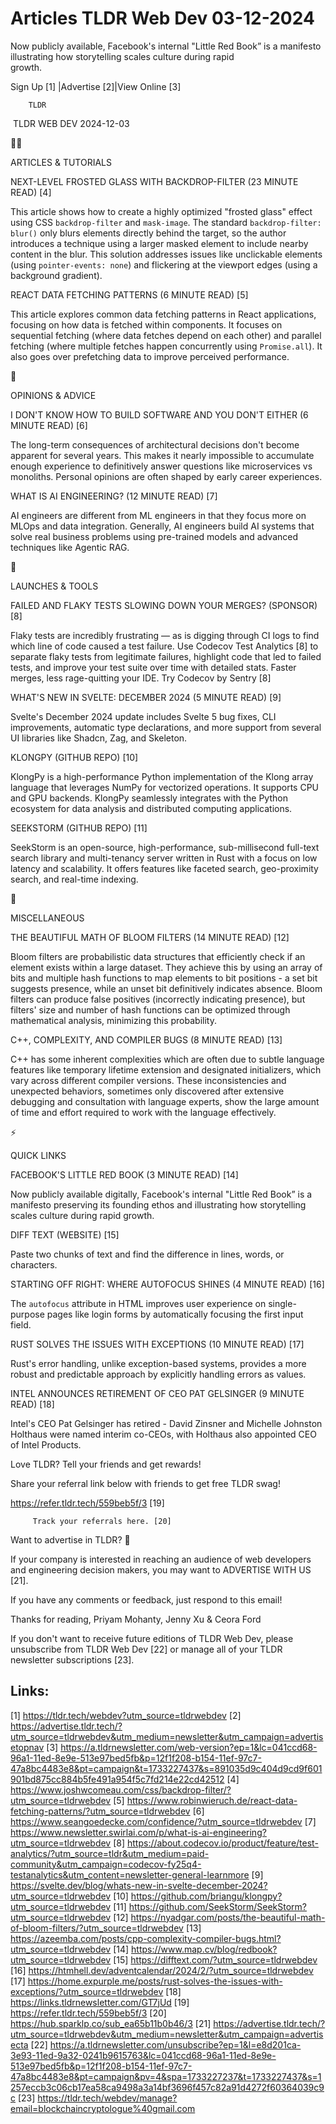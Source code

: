 # Articles TLDR Web Dev 03-12-2024

Now publicly available, Facebook's internal "Little Red Book” is a
manifesto illustrating how storytelling scales culture during rapid
growth. ‌ ‌ ‌ ‌ ‌ ‌ ‌ ‌ ‌ ‌ ‌ ‌ ‌ ‌ ‌ ‌ ‌ ‌ ‌ ‌ ‌ ‌ ‌ ‌ ‌ ‌  ‌ ‌ ‌ ‌ ‌ ‌ ‌ ‌ ‌ ‌ ‌ ‌ ‌ ‌ ‌ ‌ ‌ ‌ ‌ ‌ ‌ ‌ ‌ ‌ ‌ ‌ 


 Sign Up [1] |Advertise [2]|View Online [3] 

		TLDR 

 TLDR WEB DEV 2024-12-03

🧑‍💻 

ARTICLES & TUTORIALS

 NEXT-LEVEL FROSTED GLASS WITH BACKDROP-FILTER (23 MINUTE READ) [4] 

 This article shows how to create a highly optimized "frosted glass"
effect using CSS `backdrop-filter` and `mask-image`. The standard
`backdrop-filter: blur()` only blurs elements directly behind the
target, so the author introduces a technique using a larger masked
element to include nearby content in the blur. This solution addresses
issues like unclickable elements (using `pointer-events: none`) and
flickering at the viewport edges (using a background gradient). 

 REACT DATA FETCHING PATTERNS (6 MINUTE READ) [5] 

 This article explores common data fetching patterns in React
applications, focusing on how data is fetched within components. It
focuses on sequential fetching (where data fetches depend on each
other) and parallel fetching (where multiple fetches happen
concurrently using `Promise.all`). It also goes over prefetching data
to improve perceived performance. 

🧠 

OPINIONS & ADVICE

 I DON'T KNOW HOW TO BUILD SOFTWARE AND YOU DON'T EITHER (6 MINUTE
READ) [6] 

 The long-term consequences of architectural decisions don't become
apparent for several years. This makes it nearly impossible to
accumulate enough experience to definitively answer questions like
microservices vs monoliths. Personal opinions are often shaped by
early career experiences. 

 WHAT IS AI ENGINEERING? (12 MINUTE READ) [7] 

 AI engineers are different from ML engineers in that they focus more
on MLOps and data integration. Generally, AI engineers build AI
systems that solve real business problems using pre-trained models and
advanced techniques like Agentic RAG. 

🚀 

LAUNCHES & TOOLS

 FAILED AND FLAKY TESTS SLOWING DOWN YOUR MERGES? (SPONSOR) [8] 

 Flaky tests are incredibly frustrating — as is digging through CI
logs to find which line of code caused a test failure. Use Codecov
Test Analytics [8] to separate flaky tests from legitimate failures,
highlight code that led to failed tests, and improve your test suite
over time with detailed stats. Faster merges, less rage-quitting your
IDE. Try Codecov by Sentry [8] 

 WHAT'S NEW IN SVELTE: DECEMBER 2024 (5 MINUTE READ) [9] 

 Svelte's December 2024 update includes Svelte 5 bug fixes, CLI
improvements, automatic type declarations, and more support from
several UI libraries like Shadcn, Zag, and Skeleton. 

 KLONGPY (GITHUB REPO) [10] 

 KlongPy is a high-performance Python implementation of the Klong
array language that leverages NumPy for vectorized operations. It
supports CPU and GPU backends. KlongPy seamlessly integrates with the
Python ecosystem for data analysis and distributed computing
applications. 

 SEEKSTORM (GITHUB REPO) [11] 

 SeekStorm is an open-source, high-performance, sub-millisecond
full-text search library and multi-tenancy server written in Rust with
a focus on low latency and scalability. It offers features like
faceted search, geo-proximity search, and real-time indexing. 

🎁 

MISCELLANEOUS

 THE BEAUTIFUL MATH OF BLOOM FILTERS (14 MINUTE READ) [12] 

 Bloom filters are probabilistic data structures that efficiently
check if an element exists within a large dataset. They achieve this
by using an array of bits and multiple hash functions to map elements
to bit positions - a set bit suggests presence, while an unset bit
definitively indicates absence. Bloom filters can produce false
positives (incorrectly indicating presence), but filters' size and
number of hash functions can be optimized through mathematical
analysis, minimizing this probability. 

 C++, COMPLEXITY, AND COMPILER BUGS (8 MINUTE READ) [13] 

 C++ has some inherent complexities which are often due to subtle
language features like temporary lifetime extension and designated
initializers, which vary across different compiler versions. These
inconsistencies and unexpected behaviors, sometimes only discovered
after extensive debugging and consultation with language experts, show
the large amount of time and effort required to work with the language
effectively. 

⚡ 

QUICK LINKS

 FACEBOOK'S LITTLE RED BOOK (3 MINUTE READ) [14] 

 Now publicly available digitally, Facebook's internal "Little Red
Book” is a manifesto preserving its founding ethos and illustrating
how storytelling scales culture during rapid growth. 

 DIFF TEXT (WEBSITE) [15] 

 Paste two chunks of text and find the difference in lines, words, or
characters. 

 STARTING OFF RIGHT: WHERE AUTOFOCUS SHINES (4 MINUTE READ) [16] 

 The `autofocus` attribute in HTML improves user experience on
single-purpose pages like login forms by automatically focusing the
first input field. 

 RUST SOLVES THE ISSUES WITH EXCEPTIONS (10 MINUTE READ) [17] 

 Rust's error handling, unlike exception-based systems, provides a
more robust and predictable approach by explicitly handling errors as
values. 

 INTEL ANNOUNCES RETIREMENT OF CEO PAT GELSINGER (9 MINUTE READ) [18] 

 Intel's CEO Pat Gelsinger has retired - David Zinsner and Michelle
Johnston Holthaus were named interim co-CEOs, with Holthaus also
appointed CEO of Intel Products. 

Love TLDR? Tell your friends and get rewards!

 Share your referral link below with friends to get free TLDR swag! 

 https://refer.tldr.tech/559beb5f/3 [19] 

		 Track your referrals here. [20] 

Want to advertise in TLDR? 📰

 If your company is interested in reaching an audience of web
developers and engineering decision makers, you may want to ADVERTISE
WITH US [21]. 

 If you have any comments or feedback, just respond to this email! 

Thanks for reading, 
Priyam Mohanty, Jenny Xu & Ceora Ford 

If you don't want to receive future editions of TLDR Web Dev, please
unsubscribe from TLDR Web Dev [22] or manage all of your TLDR
newsletter subscriptions [23]. 

 

Links:
------
[1] https://tldr.tech/webdev?utm_source=tldrwebdev
[2] https://advertise.tldr.tech/?utm_source=tldrwebdev&utm_medium=newsletter&utm_campaign=advertisetopnav
[3] https://a.tldrnewsletter.com/web-version?ep=1&lc=041ccd68-96a1-11ed-8e9e-513e97bed5fb&p=12f1f208-b154-11ef-97c7-47a8bc4483e8&pt=campaign&t=1733227437&s=891035d9c404d9cd9f601901bd875cc884b5fe491a954f5c7fd214e22cd42512
[4] https://www.joshwcomeau.com/css/backdrop-filter/?utm_source=tldrwebdev
[5] https://www.robinwieruch.de/react-data-fetching-patterns/?utm_source=tldrwebdev
[6] https://www.seangoedecke.com/confidence/?utm_source=tldrwebdev
[7] https://www.newsletter.swirlai.com/p/what-is-ai-engineering?utm_source=tldrwebdev
[8] https://about.codecov.io/product/feature/test-analytics/?utm_source=tldr&utm_medium=paid-community&utm_campaign=codecov-fy25q4-testanalytics&utm_content=newsletter-general-learnmore
[9] https://svelte.dev/blog/whats-new-in-svelte-december-2024?utm_source=tldrwebdev
[10] https://github.com/briangu/klongpy?utm_source=tldrwebdev
[11] https://github.com/SeekStorm/SeekStorm?utm_source=tldrwebdev
[12] https://nyadgar.com/posts/the-beautiful-math-of-bloom-filters/?utm_source=tldrwebdev
[13] https://azeemba.com/posts/cpp-complexity-compiler-bugs.html?utm_source=tldrwebdev
[14] https://www.map.cv/blog/redbook?utm_source=tldrwebdev
[15] https://difftext.com/?utm_source=tldrwebdev
[16] https://htmhell.dev/adventcalendar/2024/2/?utm_source=tldrwebdev
[17] https://home.expurple.me/posts/rust-solves-the-issues-with-exceptions/?utm_source=tldrwebdev
[18] https://links.tldrnewsletter.com/GT7jUd
[19] https://refer.tldr.tech/559beb5f/3
[20] https://hub.sparklp.co/sub_ea65b11b0b46/3
[21] https://advertise.tldr.tech/?utm_source=tldrwebdev&utm_medium=newsletter&utm_campaign=advertisecta
[22] https://a.tldrnewsletter.com/unsubscribe?ep=1&l=e8d201ca-3e93-11ed-9a32-0241b9615763&lc=041ccd68-96a1-11ed-8e9e-513e97bed5fb&p=12f1f208-b154-11ef-97c7-47a8bc4483e8&pt=campaign&pv=4&spa=1733227237&t=1733227437&s=1257eccb3c06cb17ea58ca9498a3a14bf3696f457c82a91d4272f60364039c9c
[23] https://tldr.tech/webdev/manage?email=blockchaincryptologue%40gmail.com